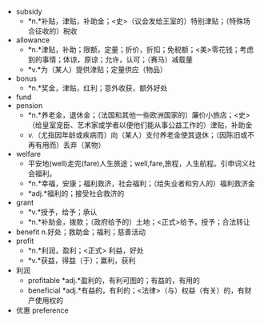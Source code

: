 - subsidy
	- *n.*补贴，津贴，补助金；<史>（议会发给王室的）特别津贴；（特殊场合征收的）税收
- allowance
	- *n.*津贴，补助；限额，定量；折价，折扣；免税额；<美>零花钱；考虑到的事情；体谅，原谅；允许，认可；（赛马）减载量
	- *v.*为（某人）提供津贴；定量供应（物品）
- bonus
	- *n.*奖金，津贴，红利；意外收获，额外好处
- fund
- pension
	- *n.*养老金，退休金；（法国和其他一些欧洲国家的）廉价小旅店；<史>（给皇室宠臣、艺术家或学者以便他们能从事公益工作的）津贴，补助金
	- *v.*（尤指因年龄或疾病而）向（某人）支付养老金使其退休；（因陈旧或不再有用而）丢弃（某物）
- welfare
	- 平安地(well)走完(fare)人生旅途；well,fare,旅程，人生航程。引申词义社会福利。
	- *n.*幸福，安康；福利救济，社会福利；（给失业者和穷人的）福利救济金
	- *adj.*福利的；接受社会救济的
- grant
	- *v.*授予，给予；承认
	- *n.*补助金，拨款；（政府给予的）土地；<正式>给予，授予；合法转让
- benefit n.好处；救助金；福利；慈善活动
- profit
	- *n.*利润，盈利；<正式> 利益，好处
	- *v.*获益，得益（于）；赢利，获利
- 利润
	- profitable  *adj.*盈利的，有利可图的；有益的，有用的
	- beneficial *adj.*有益的，有利的；<法律>（与）权益（有关）的，有财产使用权的
- 优惠 preference
